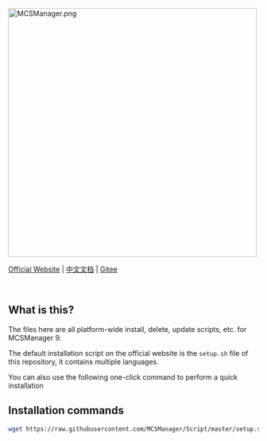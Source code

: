 <img src="https://public-link.oss-cn-shenzhen.aliyuncs.com/mcsm_picture/logo.png" alt="MCSManager.png" width="500px" />

<br />

[Official Website](http://mcsmanager.com/) | [中文文档](https://github.com/MCSManager/Script/blob/master/README_cn.md) | [Gitee](https://gitee.com/mcsmanager/script)

<br />

## What is this?

The files here are all platform-wide install, delete, update scripts, etc. for MCSManager 9.

The default installation script on the official website is the `setup.sh` file of this repository, it contains multiple languages.

You can also use the following one-click command to perform a quick installation

## Installation commands

```bash
wget https://raw.githubusercontent.com/MCSManager/Script/master/setup.sh -O setup.sh && bash setup.sh
```

<br />
